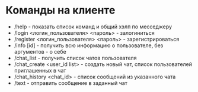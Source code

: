 # Команды на клиенте
* /help - показать список команд и общий хэлп по месседжеру
* /login <логин_пользователя> <пароль> - залогиниться
* /register <логин_пользователя> <пароль> - зарегистрироваться
* /info [id] - получить всю информацию о пользователе, без аргументов - о себе
* /chat_list - получить список чатов пользователя
* /chat_create <user_id list> - создать новый чат, список пользователей приглашенных в чат
* /chat_history <chat_id> - список сообщений из указанного чата
* /text <id> <message> - отправить сообщение в заданный чат

